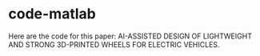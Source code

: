 # code-matlab
Here are the code for this paper: AI-ASSISTED DESIGN OF LIGHTWEIGHT AND STRONG 3D-PRINTED WHEELS FOR ELECTRIC VEHICLES.

